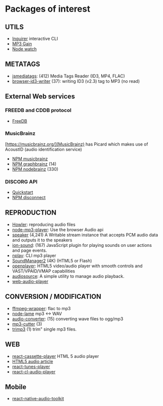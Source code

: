
# Packages of interest

## UTILS

* [Inquirer](https://github.com/SBoudrias/Inquirer.js#readme) interactive CLI
* [MP3 Gain](https://github.com/ybootin/mp3gain.js#run-arguments)
* [Node watch](https://www.npmjs.com/package/node-watch)

## METATAGS

* [jsmediatags](https://github.com/aadsm/jsmediatags): (412) Media Tags Reader (ID3, MP4, FLAC)
* [browser-id3-writer](https://www.npmjs.com/package/browser-id3-writer) (37): writing ID3 (v2.3) tag to MP3 (no read)

## External Web services

### FREEDB and CDDB protocol

* [FreeDB](http://ftp.freedb.org/pub/freedb/latest/)

### MusicBrainz

[https://musicbrainz.org/](MusicBrainz) has Picard which makes use of AcoustID (audio identification service)

* [NPM musicbrainz](https://www.npmjs.com/package/musicbrainz)
* [NPM graphbrainz](https://www.npmjs.com/package/graphbrainz) (14)
* [NPM nodebrainz](https://www.npmjs.com/package/nodebrainz) (330)

### DISCORG API

* [Quickstart](https://www.discogs.com/developers/#page:home,header:home-quickstart)
* [NPM disconnect](https://www.npmjs.com/package/disconnect)

## REPRODUCTION

* [Howler](https://github.com/goldfire/howler.js/tree/master/examples/player): reproducing audio files
* [node-mp3-player](https://www.npmjs.com/package/node-mp3-player): Use the browser Audio api
* [speaker](https://www.npmjs.com/package/speaker) (4,241) A Writable stream instance that accepts PCM audio data and outputs it to the speakers
* [ion-sound](https://www.npmjs.com/package/ion-sound): (167) JavaScript plugin for playing sounds on user actions and page events.
* [nplay](https://github.com/mixu/nplay): CLI mp3 player
* [SoundManager2](https://github.com/scottschiller/SoundManager2) (4K) (HTML5 or Flash)
* [openplayer](https://github.com/openplayerjs/openplayerjs#readme): HTML5 video/audio player with smooth controls and VAST/VPAID/VMAP capabilities
* [audiosource](https://www.npmjs.com/package/audiosource): A simple utility to manage audio playback.
* [web-audio-player](https://www.npmjs.com/package/web-audio-player)

## CONVERSION / MODIFICATION

* [ffmpeg-wrapper](https://www.npmjs.com/package/ffmpeg-wrapper): flac to mp3
* [node-lame](https://github.com/jankarres/node-lame) mp3 <-> WAV
* [audio-converter](https://www.npmjs.com/package/audio-converter): (15) converting wave files to ogg/mp3
* [mp3-cutter](https://github.com/cevadtokatli/mp3-cutter#readme) (3)
* [trimp3](https://www.npmjs.com/package/trimp3) (1) trim" single mp3 files.

## WEB

* [react-cassette-player](https://github.com/chadpaulson/react-cassette-player) HTML 5 audio player
* [HTML5 audio article](http://johndyer.name/html5-audio-karoke-a-javascript-audio-text-aligner/)
* [react-tunes-player](https://www.npmjs.com/package/react-tunes-player)
* [react-cl-audio-player](https://github.com/cezarlz/react-cl-audio-player)

## Mobile

* [react-native-audio-toolkit](https://github.com/futurice/react-native-audio-toolkit)
